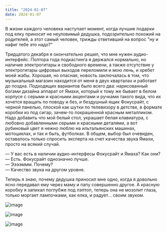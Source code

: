 ```yaml
---
title: "2024-01-07"
date: 2024-01-07
---
```

В жизни каждого человека наступает момент, когда лучшие подарки под елку приносит не неуловимый дедушка, подозрительно похожий на родителей, а этот самый человек, трижды ответивший на вопрос "ну и нафиг тебе это надо?"

Тридцатого декабря я окончательно решил, что мне нужен аудио-интерфейс. Полтора года подкастинга я держался нормально, но наличие электрогитары и свободного времени, а также отсутствие у электрогитары цифровых выходов переломили и мою лень, и хребет моей жабы. Хорошая, но опасная, новость заключалась в том, что музыкальный магазин находится от меня в двух кварталах и работает до поздна. Подходящих вариантов было всего два: нарисованный богами дизайна аппарат от Ямахи, который к тому же бывает в белом корпусе с серыми и красными акцентами и ручками такого вида, что их хочется вращать по поводу и без, и бездушный ящик Фокусрайт, с черной панелью, плоской как шутки по телевизору в детстве, в формате коробки из под сигар, зачем-то покрашенной красным металликом. Надо добавить что мой белый стол, украшает белая клавиатура, с любовно добавленными серыми и красными деталями, а вот рубиновый цвет я нежно люблю на ильтальянских машинах, мотоциклах, и так и быть, футболках. В общем, выбор был очевиден, оставалось только спросить эксперта на счет качества звука Ямахи, просто на всякий случай.

— У вас есть в наличии аудио-интерфесы Фокусрайт и Ямаха? Как они?<br/>
— Есть. Фокусрайт однозначно лучше.<br/>
— Ээээммм. Почему?<br/>
— Качество звука на другом уровне.

Теперь я знаю, почему дедушка приносил мне одно, когда я довольно ясно передавал ему через маму и папу совершенно другое. А красную коробку я запихал поглубже под лэптоп, теперь она не мозолит глаза, только моргает лампочками, как елка, и радует... своим звуком.

![image](https://cdn4.cdn-telegram.org/file/kETwdPpcTjHEbBFJfk2PDSZQrWMbXXmiS1aPt7o8PiGUH5gWVWiZPXGnZkrsLqZjB5XXeCiO7PkU1vttquO4JhN_asxQdyEMjEPGRuSDCd7_VHQS2Kuh8HhAZm87Wtj0x-4W1n5klm92puSE38sgT_5zTPKPDf194jOSjUz5ACGwtCB7q3iYPwLBKQ44FJHSsb5BmieAJqDZATfk6hH3-LVCntIH1FSVbM3oPjZ2PMbGcT6LDxpoX1xuYnCVIi-Fgu1KyVLVI-6fGYQBlr9cSjCG_-3I5eVtrrnW0HF81B4rYnxYGjs2tshK9l0rvy3CUjdNzaT1DlrH5y7Gg77T_w.jpg)

![image](https://cdn4.cdn-telegram.org/file/CW4hIkavt2MJ5nwVtT7Kg0UDlNY2TxBjRbs2y7UPyBDk-EDnLM3H6MPqRr9FhO0fVnsrx87PnZrAfi_PpHTaFV4kdaVu-l_RqtFffQikvFYNZkg5Uxphmk6LjQO5kc6eSMVYGDZqbB7b0-pZWAoD_1bdWpsw41QdMcwe_ME00MDaVJRdquuGbytpW_jThAgK14SPz4gLTDQAq9W7WUPW6vKkmh3YWicYKYmrIVJCfvuIabMJKA7bDk74wbaG2k_Pu2BYVhIKjYZuXpQwHqdXrp3hai_x0TqRHI2Gx7X0ZAHDDO1AvgJIZ_6r5Z8kHmStDA30ZrVSMEH9oIFA2M8kRw.jpg)

![image](https://cdn4.cdn-telegram.org/file/G4C_JuYgodinwvPJqc5NbXrHuvyd6ZLwxR9_z-zmH4Lr1Ej76dGaf1nDA1TrRqKVlw1UgzOZfqhpbx_mWJ7rG3U5kpeM3MFuh5Lk4GePK-ViKrtkBrgNCiJBVDXsNUX4nsrl3jwgav8KQVtK4-TargQQiJ08w8r5sk3CYVYeKxty0PxoilforUivA10Y2bHoxpiFGOIPYelEK1PQTREWNnmb-2eyyuoWanjO8BY3F-6ulutw9PyyKt2tALgLxpf0Yu2pgBHEcqepdmUooC8B0b1l066ieHy0jFbyrZ9rdbBklslBtHlF6Vr8QAOKRHEnSsw4ZjW17fIp4pZ6T5we8g.jpg)